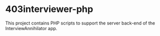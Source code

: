 403interviewer-php
==================

This project contains PHP scripts to support the server back-end of the InterviewAnnihilator app.
